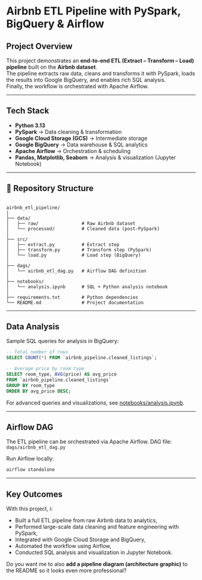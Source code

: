 # Airbnb ETL Pipeline with PySpark, BigQuery & Airflow

## Project Overview
This project demonstrates an **end-to-end ETL (Extract – Transform – Load) pipeline** built on the **Airbnb dataset**.  
The pipeline extracts raw data, cleans and transforms it with PySpark, loads the results into Google BigQuery, and enables rich SQL analysis.  
Finally, the workflow is orchestrated with Apache Airflow.

---

## Tech Stack
- **Python 3.13**
- **PySpark** → Data cleaning & transformation
- **Google Cloud Storage (GCS)** → Intermediate storage
- **Google BigQuery** → Data warehouse & SQL analytics
- **Apache Airflow** → Orchestration & scheduling
- **Pandas, Matplotlib, Seaborn** → Analysis & visualization (Jupyter Notebook)

---

## 📂 Repository Structure
```

airbnb_etl_pipeline/
│
├── data/
│   ├── raw/                # Raw Airbnb dataset
│   └── processed/          # Cleaned data (post-PySpark)
│
├── src/
│   ├── extract.py          # Extract step
│   ├── transform.py        # Transform step (PySpark)
│   └── load.py             # Load step (BigQuery)
│
├── dags/
│   └── airbnb_etl_dag.py   # Airflow DAG definition
│
├── notebooks/
│   └── analysis.ipynb      # SQL + Python analysis notebook
│
├── requirements.txt        # Python dependencies
└── README.md               # Project documentation

````

---



## Data Analysis

Sample SQL queries for analysis in BigQuery:

```sql
-- Total number of rows
SELECT COUNT(*) FROM `airbnb_pipeline.cleaned_listings`;

-- Average price by room type
SELECT room_type, AVG(price) AS avg_price
FROM `airbnb_pipeline.cleaned_listings`
GROUP BY room_type
ORDER BY avg_price DESC;
```

For advanced queries and visualizations, see [notebooks/analysis.ipynb](notebooks/analysis.ipynb).

---

##  Airflow DAG

The ETL pipeline can be orchestrated via Apache Airflow.
DAG file: `dags/airbnb_etl_dag.py`

Run Airflow locally:

```bash
airflow standalone
```

---

## Key Outcomes

With this project, i:

* Built a full ETL pipeline from raw Airbnb data to analytics,
* Performed large-scale data cleaning and feature engineering with PySpark,
* Integrated with Google Cloud Storage and BigQuery,
* Automated the workflow using Airflow,
* Conducted SQL analysis and visualization in Jupyter Notebook.


Do you want me to also **add a pipeline diagram (architecture graphic)** to the README so it looks even more professional?
```
